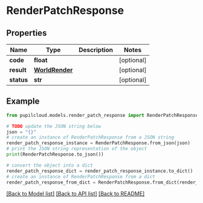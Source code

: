 # RenderPatchResponse


## Properties

Name | Type | Description | Notes
------------ | ------------- | ------------- | -------------
**code** | **float** |  | [optional] 
**result** | [**WorldRender**](WorldRender.md) |  | [optional] 
**status** | **str** |  | [optional] 

## Example

```python
from pupilcloud.models.render_patch_response import RenderPatchResponse

# TODO update the JSON string below
json = "{}"
# create an instance of RenderPatchResponse from a JSON string
render_patch_response_instance = RenderPatchResponse.from_json(json)
# print the JSON string representation of the object
print(RenderPatchResponse.to_json())

# convert the object into a dict
render_patch_response_dict = render_patch_response_instance.to_dict()
# create an instance of RenderPatchResponse from a dict
render_patch_response_from_dict = RenderPatchResponse.from_dict(render_patch_response_dict)
```
[[Back to Model list]](../README.md#documentation-for-models) [[Back to API list]](../README.md#documentation-for-api-endpoints) [[Back to README]](../README.md)


